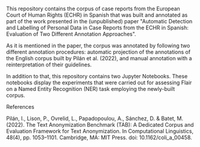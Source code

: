 This repository contains the corpus of case reports from the European Court of Human Rights (ECHR) in Spanish that was built and annotated as part of the work presented in the (unpublished) paper "Automatic Detection and Labelling of Personal Data in Case Reports from the ECHR in Spanish: Evaluation of Two Different Annotation Approaches".

As it is mentioned in the paper, the corpus was annotated by following two different annotation procedures: automatic projection of the annotations of the English corpus built by Pilán et al. (2022), and manual annotation with a reinterpretation of their guidelines.

In addition to that, this repository contains two Jupyter Notebooks. These notebooks display the experiments that were carried out for assessing Flair on a Named Entity Recognition (NER) task employing the newly-built corpus.

References

Pilán, I., Lison, P., Ovrelid, L., Papadopoulou, A., Sánchez, D. & Batet, M. (2022). The Text Anonymization Benchmark (TAB): A Dedicated Corpus and Evaluation Framework for Text Anonymization. In Computational Linguistics, 48(4), pp. 1053–1101. Cambridge, MA: MIT Press. doi: 10.1162/coli_a_00458.
